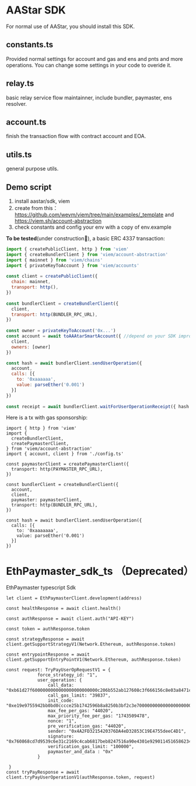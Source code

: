 # AAStar SDK
For normal use of AAStar, you should install this SDK.

## constants.ts
Provided normal settings for account and gas and ens and pnts and more operations.
You can change some settings in your code to overide it.

## relay.ts
basic relay service flow maintainner, include bundler, paymaster, ens resolver.

## account.ts
finish the transaction flow with contract account and EOA.

## utils.ts
general purpose utils.

## Demo script
1. install aastar/sdk, viem
2. create from this：https://github.com/wevm/viem/tree/main/examples/_template and https://viem.sh/account-abstraction
3. check constants and config your env with a copy of env.example

**To be tested**(under construction🚧), a basic ERC 4337 transaction:
```javascript
import { createPublicClient, http } from 'viem'
import { createBundlerClient } from 'viem/account-abstraction'
import { mainnet } from 'viem/chains'
import { privateKeyToAccount } from 'viem/accounts'
 
const client = createPublicClient({
  chain: mainnet,
  transport: http(),
})
 
const bundlerClient = createBundlerClient({ 
  client, 
  transport: http(BUNDLER_RPC_URL), 
}) 
 
const owner = privateKeyToAccount('0x...') 
const account = await toAAAtarSmartAccount({ //depend on your SDK improted method
  client, 
  owners: [owner] 
})

const hash = await bundlerClient.sendUserOperation({ 
  account, 
  calls: [{ 
    to: '0xaaaaaa', 
    value: parseEther('0.001') 
  }] 
}) 
 
const receipt = await bundlerClient.waitForUserOperationReceipt({ hash }) 

```

Here is a tx with gas sponsorship:
```
import { http } from 'viem'
import { 
  createBundlerClient, 
  createPaymasterClient,
} from 'viem/account-abstraction'
import { account, client } from './config.ts'
 
const paymasterClient = createPaymasterClient({ 
  transport: http(PAYMASTER_RPC_URL), 
}) 
 
const bundlerClient = createBundlerClient({
  account,
  client,
  paymaster: paymasterClient, 
  transport: http(BUNDLER_RPC_URL),
})
 
const hash = await bundlerClient.sendUserOperation({
  calls: [{
    to: '0xaaaaaaa',
    value: parseEther('0.001')
  }]
})

```

# EthPaymaster_sdk_ts （Deprecated）
EthPaymaster typescript Sdk

```tsx
let client = EthPaymasterClient.development(address)
 
const healthResponse = await client.health()
   
const authResponse = await client.auth("API-KEY")
  
const token = authResponse.token
  
const strategyResponse = await client.getSupportStrategyV1(Network.Ethereum, authResponse.token) 
  
const entrypointResponse = await client.getSupportEntryPointV1(Network.Ethereum, authResponse.token)
 
const request: TryPayUserOpRequestV1 = {
            force_strategy_id: "1",
            user_operation: {
                call_data: "0xb61d27f6000000000000000000000000c206b552ab127608c3f666156c8e03a8471c72df000000000000000000000000000000000000000000000000002386f26fc1000000000000000000000000000000000000000000000000000000000000000000600000000000000000000000000000000000000000000000000000000000000000",
                call_gas_limit: "39837",
                init_code: "0xe19e9755942bb0bd0cccce25b1742596b8a8250b3bf2c3e700000000000000000000000078d4f01f56b982a3b03c4e127a5d3afa8ebee6860000000000000000000000008b388a082f370d8ac2e2b3997e9151168bd09ff50000000000000000000000000000000000000000000000000000000000000000",
                max_fee_per_gas: "44020",
                max_priority_fee_per_gas: "1743509478",
                nonce: "1",
                pre_verification_gas: "44020",
                sender: "0x4A2FD3215420376DA4eD32853C19E4755deeC4D1",
                signature: "0x760868cd7d9539c6e31c2169c4cab6817beb8247516a90e4301e929011451658623455035b83d38e987ef2e57558695040a25219c39eaa0e31a0ead16a5c925c1c",
                verification_gas_limit: "100000",
                paymaster_and_data : "0x"
            }

 }
const tryPayResponse = await client.tryPayUserOperationV1(authResponse.token, request)
```

